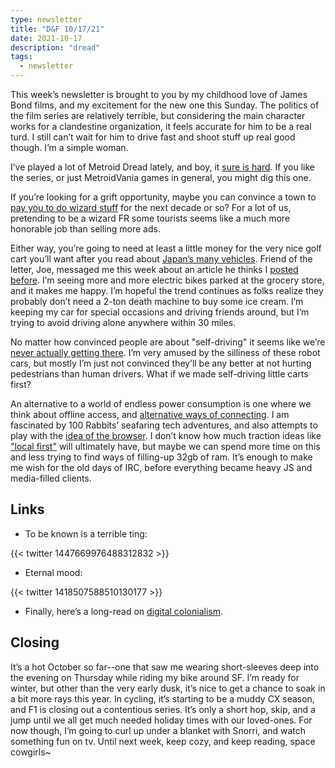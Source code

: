 ```yaml
---
type: newsletter
title: "D&F 10/17/21"
date: 2021-10-17
description: "dread"
tags:
  - newsletter
---
```


This week’s newsletter is brought to you by my childhood love of James Bond films, and my excitement for the new one this Sunday. The politics of the film series are relatively terrible, but considering the main character works for a clandestine organization, it feels accurate for him to be a real turd. I still can’t wait for him to drive fast and shoot stuff up real good though. I’m a simple woman.

I’ve played a lot of Metroid Dread lately, and boy, it [sure is hard](https://www.polygon.com/reviews/22709647/metroid-dread-review-release-date-nintendo-switch-oled). If you like the series, or just MetroidVania games in general, you might dig this one.

If you’re looking for a grift opportunity, maybe you can convince a town to [pay you to do wizard stuff](https://i.stuff.co.nz/the-press/news/126624095/council-to-stop-paying-the-wizard-16000-a-year-after-23-years-on-the-payroll) for the next decade or so? For a lot of us, pretending to be a wizard FR some tourists seems like a much more honorable job than selling more ads.

Either way, you’re going to need at least a little money for the very nice golf cart you’ll want after you read about [Japan’s many vehicles](https://medium.com/a-chair-in-a-room/small-vehicles-of-tokyo-7cdda49c2bf8). Friend of the letter, Joe, messaged me this week about an article he thinks I [posted before](https://www.treehugger.com/electric-cargo-bike-replace-family-car-5092791). I’m seeing more and more electric bikes parked at the grocery store, and it makes me happy. I’m hopeful the trend continues as folks realize they probably don’t need a 2-ton death machine to buy some ice cream. I’m keeping my car for special occasions and driving friends around, but I’m trying to avoid driving alone anywhere within 30 miles.

No matter how convinced people are about "self-driving" it seems like we’re [never actually getting there](https://sanfrancisco.cbslocal.com/2021/10/14/dead-end-sf-street-plagued-with-confused-waymo-cars-trying-to-turn-around-every-5-minutes/). I’m very amused by the silliness of these robot cars, but mostly I’m just not convinced they’ll be any better at not hurting pedestrians than human drivers. What if we made self-driving little carts first?

An alternative to a world of endless power consumption is one where we think about offline access, and [alternative ways of connecting](https://subconscious.substack.com/p/saving-copies-of-everything-is-like). I am fascinated by 100 Rabbits’ seafaring tech adventures, and also attempts to play with the [idea of the browser](https://omar.website/tabfs/). I don’t know how much traction ideas like ["local first"](https://www.inkandswitch.com/local-first/) will ultimately have, but maybe we can spend more time on this and less trying to find ways of filling-up 32gb of ram. It’s enough to make me wish for the old days of IRC, before everything became heavy JS and media-filled clients.

## Links

- To be known is a terrible ting: 

{{< twitter 1447669976488312832 >}}

- Eternal mood:

{{< twitter 1418507588510130177 >}}

- Finally, here’s a long-read on [digital colonialism](https://longreads.tni.org/digital-colonialism-the-evolution-of-us-empire).

## Closing

It’s a hot October so far--one that saw me wearing short-sleeves deep into the evening on Thursday while riding my bike around SF. I’m ready for winter, but other than the very early dusk, it’s nice to get a chance to soak in a bit more rays this year. In cycling, it’s starting to be a muddy CX season, and F1 is closing out a contentious series. It’s only a short hop, skip, and a jump until we all get much needed holiday times with our loved-ones. For now though, I’m going to curl up under a blanket with Snorri, and watch something fun on tv. Until next week, keep cozy, and keep reading, space cowgirls~